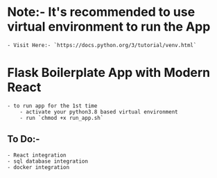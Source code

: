 
# Note:- It's recommended to use virtual environment to run the App
    - Visit Here:- `https://docs.python.org/3/tutorial/venv.html`
# Flask Boilerplate App with Modern React
    - to run app for the 1st time
        - activate your python3.8 based virtual environment
        - run `chmod +x run_app.sh`

## To Do:-
    - React integration
    - sql database integration
    - docker integration
